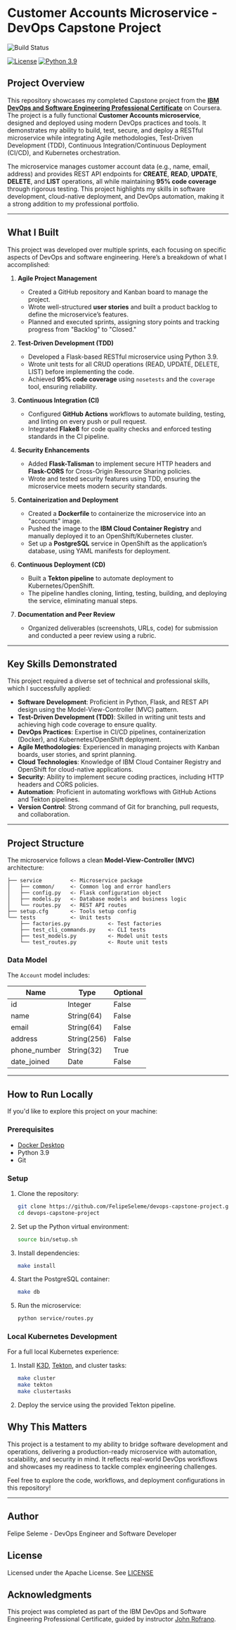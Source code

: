 # Customer Accounts Microservice - DevOps Capstone Project

![Build Status](https://github.com/FelipeSeleme/devops-capstone-project/actions/workflows/ci-build.yaml/badge.svg)

[![License](https://img.shields.io/badge/License-Apache%202.0-blue.svg)](https://opensource.org/licenses/Apache-2.0)
[![Python 3.9](https://img.shields.io/badge/Python-3.9-green.svg)](https://shields.io/)

## Project Overview

This repository showcases my completed Capstone project from the [**IBM DevOps and Software Engineering Professional Certificate**](https://www.coursera.org/professional-certificates/devops-and-software-engineering) on Coursera. The project is a fully functional **Customer Accounts microservice**, designed and deployed using modern DevOps practices and tools. It demonstrates my ability to build, test, secure, and deploy a RESTful microservice while integrating Agile methodologies, Test-Driven Development (TDD), Continuous Integration/Continuous Deployment (CI/CD), and Kubernetes orchestration.

The microservice manages customer account data (e.g., name, email, address) and provides REST API endpoints for **CREATE**, **READ**, **UPDATE**, **DELETE**, and **LIST** operations, all while maintaining **95% code coverage** through rigorous testing. This project highlights my skills in software development, cloud-native deployment, and DevOps automation, making it a strong addition to my professional portfolio.

---

## What I Built

This project was developed over multiple sprints, each focusing on specific aspects of DevOps and software engineering. Here’s a breakdown of what I accomplished:

1. **Agile Project Management**  
   - Created a GitHub repository and Kanban board to manage the project.  
   - Wrote well-structured **user stories** and built a product backlog to define the microservice’s features.  
   - Planned and executed sprints, assigning story points and tracking progress from "Backlog" to "Closed."

2. **Test-Driven Development (TDD)**  
   - Developed a Flask-based RESTful microservice using Python 3.9.  
   - Wrote unit tests for all CRUD operations (READ, UPDATE, DELETE, LIST) before implementing the code.  
   - Achieved **95% code coverage** using `nosetests` and the `coverage` tool, ensuring reliability.

3. **Continuous Integration (CI)**  
   - Configured **GitHub Actions** workflows to automate building, testing, and linting on every push or pull request.  
   - Integrated **Flake8** for code quality checks and enforced testing standards in the CI pipeline.

4. **Security Enhancements**  
   - Added **Flask-Talisman** to implement secure HTTP headers and **Flask-CORS** for Cross-Origin Resource Sharing policies.  
   - Wrote and tested security features using TDD, ensuring the microservice meets modern security standards.

5. **Containerization and Deployment**  
   - Created a **Dockerfile** to containerize the microservice into an "accounts" image.  
   - Pushed the image to the **IBM Cloud Container Registry** and manually deployed it to an OpenShift/Kubernetes cluster.  
   - Set up a **PostgreSQL** service in OpenShift as the application’s database, using YAML manifests for deployment.

6. **Continuous Deployment (CD)**  
   - Built a **Tekton pipeline** to automate deployment to Kubernetes/OpenShift.  
   - The pipeline handles cloning, linting, testing, building, and deploying the service, eliminating manual steps.

7. **Documentation and Peer Review**  
   - Organized deliverables (screenshots, URLs, code) for submission and conducted a peer review using a rubric.

---

## Key Skills Demonstrated

This project required a diverse set of technical and professional skills, which I successfully applied:

- **Software Development**: Proficient in Python, Flask, and REST API design using the Model-View-Controller (MVC) pattern.  
- **Test-Driven Development (TDD)**: Skilled in writing unit tests and achieving high code coverage to ensure quality.  
- **DevOps Practices**: Expertise in CI/CD pipelines, containerization (Docker), and Kubernetes/OpenShift deployment.  
- **Agile Methodologies**: Experienced in managing projects with Kanban boards, user stories, and sprint planning.  
- **Cloud Technologies**: Knowledge of IBM Cloud Container Registry and OpenShift for cloud-native applications.  
- **Security**: Ability to implement secure coding practices, including HTTP headers and CORS policies.  
- **Automation**: Proficient in automating workflows with GitHub Actions and Tekton pipelines.  
- **Version Control**: Strong command of Git for branching, pull requests, and collaboration.

---

## Project Structure

The microservice follows a clean **Model-View-Controller (MVC)** architecture:

```text
├── service         <- Microservice package
│   ├── common/     <- Common log and error handlers
│   ├── config.py   <- Flask configuration object
│   ├── models.py   <- Database models and business logic
│   └── routes.py   <- REST API routes
├── setup.cfg       <- Tools setup config
└── tests           <- Unit tests
    ├── factories.py            <- Test factories
    ├── test_cli_commands.py    <- CLI tests
    ├── test_models.py          <- Model unit tests
    └── test_routes.py          <- Route unit tests
```

### Data Model

The `Account` model includes:

| Name          | Type        | Optional |
|---------------|-------------|----------|
| id            | Integer     | False    |
| name          | String(64)  | False    |
| email         | String(64)  | False    |
| address       | String(256) | False    |
| phone_number  | String(32)  | True     |
| date_joined   | Date        | False    |

---

## How to Run Locally

If you'd like to explore this project on your machine:

### Prerequisites
- [Docker Desktop](https://www.docker.com/products/docker-desktop)
- Python 3.9
- Git

### Setup
1. Clone the repository:
   ```bash
   git clone https://github.com/FelipeSeleme/devops-capstone-project.git
   cd devops-capstone-project
    ```

2. Set up the Python virtual environment:
    ```bash
   source bin/setup.sh
    ```
3. Install dependencies:
    ```bash
   make install
    ```
4. Start the PostgreSQL container:
    ```bash
   make db
    ```
5. Run the microservice:
    ```bash
   python service/routes.py
    ```


### Local Kubernetes Development
For a full local Kubernetes experience:
1. Install [K3D](https://k3d.io/), [Tekton](https://tekton.dev/), and cluster tasks:
   ```bash
   make cluster
   make tekton
   make clustertasks
   ```
2. Deploy the service using the provided Tekton pipeline.

## Why This Matters

This project is a testament to my ability to bridge software development and operations, delivering a production-ready microservice with automation, scalability, and security in mind. It reflects real-world DevOps workflows and showcases my readiness to tackle complex engineering challenges.

Feel free to explore the code, workflows, and deployment configurations in this repository!

---

## Author

Felipe Seleme - DevOps Engineer and Software Developer

## License

Licensed under the Apache License. See [LICENSE](LICENSE)

## Acknowledgments

This project was completed as part of the IBM DevOps and Software Engineering Professional Certificate, guided by instructor [John Rofrano](https://www.coursera.org/instructor/johnrofrano).

